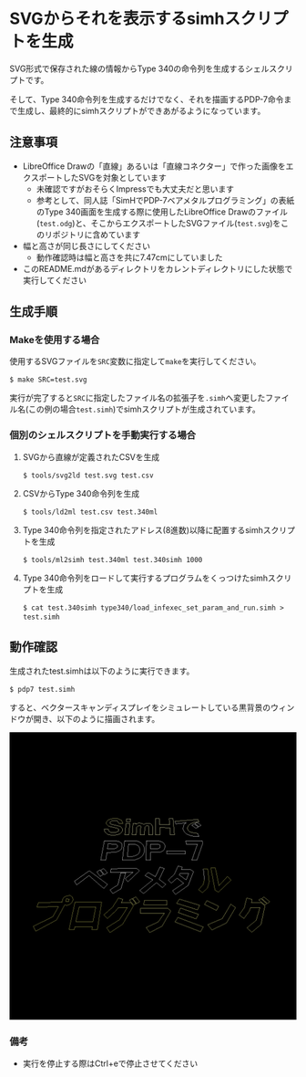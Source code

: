 # SVGからそれを表示するsimhスクリプトを生成

SVG形式で保存された線の情報からType 340の命令列を生成するシェルスクリプトです。

そして、Type 340命令列を生成するだけでなく、それを描画するPDP-7命令まで生成し、最終的にsimhスクリプトができあがるようになっています。

## 注意事項

- LibreOffice Drawの「直線」あるいは「直線コネクター」で作った画像をエクスポートしたSVGを対象としています
  - 未確認ですがおそらくImpressでも大丈夫だと思います
  - 参考として、同人誌「SimHでPDP-7ベアメタルプログラミング」の表紙のType 340画面を生成する際に使用したLibreOffice Drawのファイル(`test.odg`)と、そこからエクスポートしたSVGファイル(`test.svg`)をこのリポジトリに含めています
- 幅と高さが同じ長さにしてください
  - 動作確認時は幅と高さを共に7.47cmにしていました
- このREADME.mdがあるディレクトリをカレントディレクトリにした状態で実行してください

## 生成手順

### Makeを使用する場合

使用するSVGファイルを`SRC`変数に指定して`make`を実行してください。

```console
$ make SRC=test.svg
```

実行が完了すると`SRC`に指定したファイル名の拡張子を`.simh`へ変更したファイル名(この例の場合`test.simh`)でsimhスクリプトが生成されています。

### 個別のシェルスクリプトを手動実行する場合

1. SVGから直線が定義されたCSVを生成
   ```console
   $ tools/svg2ld test.svg test.csv
   ```
2. CSVからType 340命令列を生成
   ```console
   $ tools/ld2ml test.csv test.340ml
   ```
3. Type 340命令列を指定されたアドレス(8進数)以降に配置するsimhスクリプトを生成
   ```console
   $ tools/ml2simh test.340ml test.340simh 1000
   ```
4. Type 340命令列をロードして実行するプログラムをくっつけたsimhスクリプトを生成
   ```console
   $ cat test.340simh type340/load_infexec_set_param_and_run.simh > test.simh
   ```

## 動作確認

生成されたtest.simhは以下のように実行できます。

```console
$ pdp7 test.simh
```

すると、ベクタースキャンディスプレイをシミュレートしている黒背景のウィンドウが開き、以下のように描画されます。

<img src="result.png" alt="test.simhの描画結果" width="512px">

### 備考

- 実行を停止する際はCtrl+eで停止させてください
